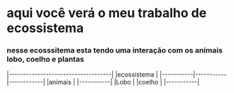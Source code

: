 # aqui você verá o meu trabalho de ecossistema

### nesse ecosssitema esta tendo uma interação com os animais lobo, coelho e plantas

|------------------------------------|
|ecossistema                         |
|-----------|-----------|------------|
|animais    | 
|-----------|
|Lobo       |
|coelho     |
|-----------|